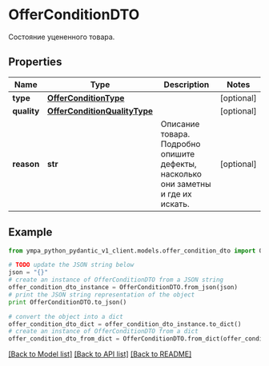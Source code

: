 # OfferConditionDTO

Состояние уцененного товара. 

## Properties
Name | Type | Description | Notes
------------ | ------------- | ------------- | -------------
**type** | [**OfferConditionType**](OfferConditionType.md) |  | [optional] 
**quality** | [**OfferConditionQualityType**](OfferConditionQualityType.md) |  | [optional] 
**reason** | **str** | Описание товара. Подробно опишите дефекты, насколько они заметны и где их искать.  | [optional] 

## Example

```python
from ympa_python_pydantic_v1_client.models.offer_condition_dto import OfferConditionDTO

# TODO update the JSON string below
json = "{}"
# create an instance of OfferConditionDTO from a JSON string
offer_condition_dto_instance = OfferConditionDTO.from_json(json)
# print the JSON string representation of the object
print OfferConditionDTO.to_json()

# convert the object into a dict
offer_condition_dto_dict = offer_condition_dto_instance.to_dict()
# create an instance of OfferConditionDTO from a dict
offer_condition_dto_from_dict = OfferConditionDTO.from_dict(offer_condition_dto_dict)
```
[[Back to Model list]](../README.md#documentation-for-models) [[Back to API list]](../README.md#documentation-for-api-endpoints) [[Back to README]](../README.md)


